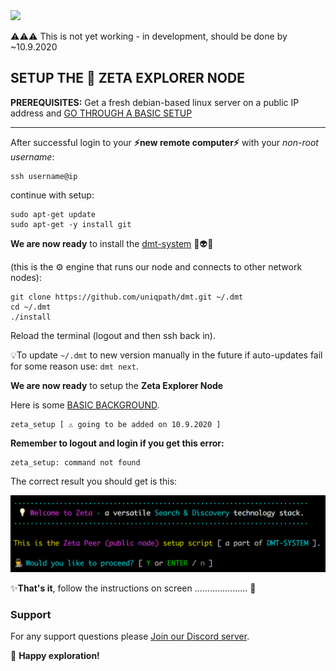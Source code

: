 <img src="https://github.com/uniqpath/info/blob/master/assets/img/dmt_banner.png?raw=true">

⚠️⚠️⚠️ This is not yet working - in development, should be done by ~10.9.2020

## **SETUP THE 🐠 ZETA EXPLORER NODE**

**PREREQUISITES:** Get a fresh debian-based linux server on a public IP address and [GO THROUGH A BASIC SETUP](./help/SERVER_SETUP.md)

---

After successful login to your **⚡new remote computer⚡** with your *non-root username*:

```
ssh username@ip
```

 continue with setup:

```
sudo apt-get update
sudo apt-get -y install git
```

**We are now ready** to install the [dmt-system](https://dmt-system.com) 👋👽🚀

(this is the ⚙️ engine that runs our node and connects to other network nodes):

```
git clone https://github.com/uniqpath/dmt.git ~/.dmt
cd ~/.dmt
./install
```

Reload the terminal (logout and then ssh back in).

💡To update `~/.dmt` to new version manually in the future if auto-updates fail for some reason use: `dmt next`.

**We are now ready** to setup the **Zeta Explorer Node**

Here is some [BASIC BACKGROUND](./help/ZETA_BACKGROUND.md).

```
zeta_setup [ ⚠️ going to be added on 10.9.2020 ]
```

**Remember to logout and login if you get this error:**

```
zeta_setup: command not found
```

The correct result you should get is this:

![zeta_setup](./help/img/zeta_setup.png)

✨**That's it**, follow the instructions on screen ..................... 👣

### Support

For any support questions please [Join our Discord server](https://discord.com/invite/XvJzmtF).

🐠 **Happy exploration!**



